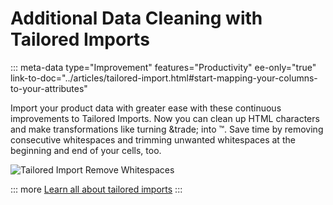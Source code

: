 # Additional Data Cleaning with Tailored Imports
::: meta-data type="Improvement" features="Productivity" ee-only="true" link-to-doc="../articles/tailored-import.html#start-mapping-your-columns-to-your-attributes"

Import your product data with greater ease with these continuous improvements to Tailored Imports. Now you can clean up HTML characters and make transformations like turning \&trade; into ™. Save time by removing consecutive whitespaces and trimming unwanted whitespaces at the beginning and end of your cells, too.

![Tailored Import Remove Whitespaces](../img/Tailored-Import_Operation_Remove-whitespaces.png)

::: more
[Learn all about tailored imports](../articles/tailored-import.html#overview)
:::
